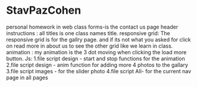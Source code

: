 # StavPazCohen
personal homework in web class 
forms-is the contact us page
header instructions :
all titles is one class names title.
responsive grid:
The responsive grid is for the gallry page.
and if its not what you asked for click on read more in about us to see the other grid like we learn in class.
animation :
my animation is the 3 dot moving when clicking the load more button.
Js:
1.file script design - start and stop functions for the animation 
2.file script design - anim function for adding more 4 photos to the gallary
3.file script images - for the slider photo 
4.file script All- for the current nav page in all pages
